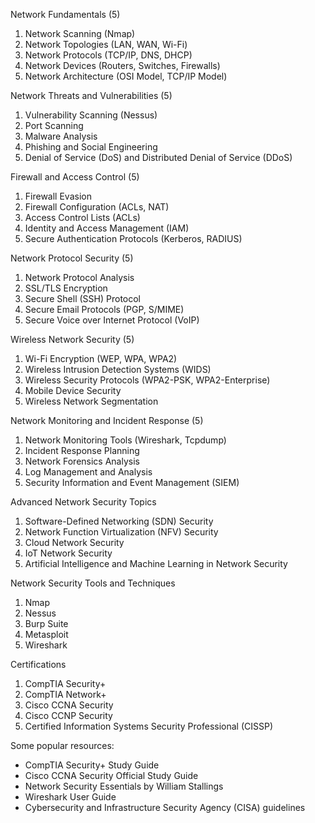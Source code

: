 Network Fundamentals (5)

1. Network Scanning (Nmap)
2. Network Topologies (LAN, WAN, Wi-Fi)
3. Network Protocols (TCP/IP, DNS, DHCP)
4. Network Devices (Routers, Switches, Firewalls)
5. Network Architecture (OSI Model, TCP/IP Model)


Network Threats and Vulnerabilities (5)

1. Vulnerability Scanning (Nessus)
2. Port Scanning
3. Malware Analysis
4. Phishing and Social Engineering
5. Denial of Service (DoS) and Distributed Denial of Service (DDoS)


Firewall and Access Control (5)

1. Firewall Evasion
2. Firewall Configuration (ACLs, NAT)
3. Access Control Lists (ACLs)
4. Identity and Access Management (IAM)
5. Secure Authentication Protocols (Kerberos, RADIUS)


Network Protocol Security (5)

1. Network Protocol Analysis
2. SSL/TLS Encryption
3. Secure Shell (SSH) Protocol
4. Secure Email Protocols (PGP, S/MIME)
5. Secure Voice over Internet Protocol (VoIP)


Wireless Network Security (5)

1. Wi-Fi Encryption (WEP, WPA, WPA2)
2. Wireless Intrusion Detection Systems (WIDS)
3. Wireless Security Protocols (WPA2-PSK, WPA2-Enterprise)
4. Mobile Device Security
5. Wireless Network Segmentation


Network Monitoring and Incident Response (5)

1. Network Monitoring Tools (Wireshark, Tcpdump)
2. Incident Response Planning
3. Network Forensics Analysis
4. Log Management and Analysis
5. Security Information and Event Management (SIEM)


Advanced Network Security Topics

1. Software-Defined Networking (SDN) Security
2. Network Function Virtualization (NFV) Security
3. Cloud Network Security
4. IoT Network Security
5. Artificial Intelligence and Machine Learning in Network Security


Network Security Tools and Techniques

1. Nmap
2. Nessus
3. Burp Suite
4. Metasploit
5. Wireshark


Certifications

1. CompTIA Security+
2. CompTIA Network+
3. Cisco CCNA Security
4. Cisco CCNP Security
5. Certified Information Systems Security Professional (CISSP)


Some popular resources:


- CompTIA Security+ Study Guide
- Cisco CCNA Security Official Study Guide
- Network Security Essentials by William Stallings
- Wireshark User Guide
- Cybersecurity and Infrastructure Security Agency (CISA) guidelines

